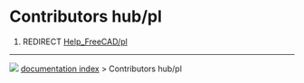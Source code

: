 # Contributors hub/pl
1.  REDIRECT [Help_FreeCAD/pl](Help_FreeCAD/pl.md)



---
![](images/Button_right.svg) [documentation index](../README.md) > Contributors hub/pl
